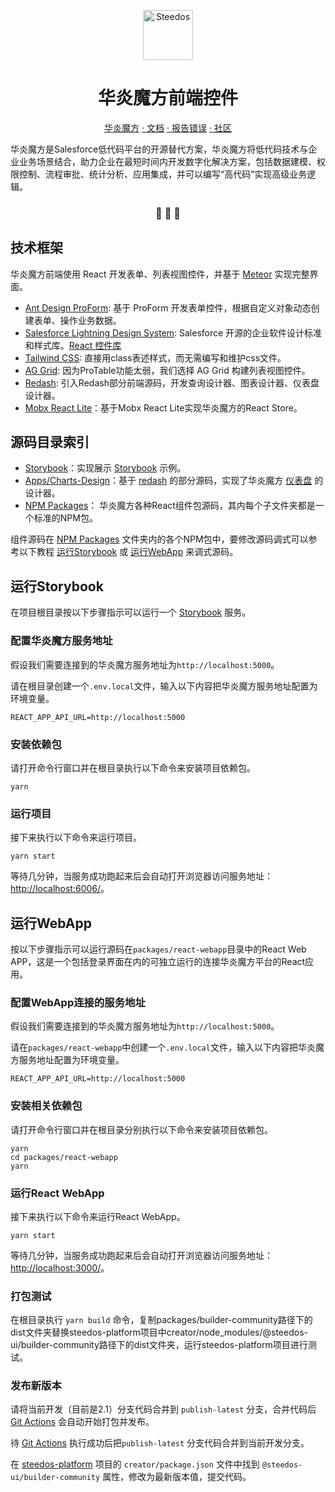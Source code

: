 <p align="center">
  <a href="https://www.steedos.cn">
    <img alt="Steedos" src="https://steedos.github.io/assets/logo.png" width="80" />
  </a>
</p>
<h1 align="center">
  华炎魔方前端控件
</h1>

<p align="center">
<a href="https://github.com/steedos/steedos-platform/">华炎魔方</a>
<a href="https://www.steedos.cn/"> · 文档</a>
<a href="https://github.com/steedos/app-builder/issues"> · 报告错误</a>
<a href="https://community.steedos.cn/"> · 社区</a>
</p>

<p align="center">

华炎魔方是Salesforce低代码平台的开源替代方案，华炎魔方将低代码技术与企业业务场景结合，助力企业在最短时间内开发数字化解决方案，包括数据建模、权限控制、流程审批、统计分析、应用集成，并可以编写“高代码”实现高级业务逻辑。

<h3 align="center">
 🤖 🎨 🚀
</h3>

## 技术框架

华炎魔方前端使用 React 开发表单、列表视图控件，并基于 [Meteor](https://www.meteor.com/) 实现完整界面。

- [Ant Design ProForm](https://procomponents.ant.design/components/form): 基于 ProForm 开发表单控件，根据自定义对象动态创建表单、操作业务数据。
- [Salesforce Lightning Design System](https://www.lightningdesignsystem.com/): Salesforce 开源的企业软件设计标准和样式库。[React 控件库](https://react.lightningdesignsystem.com/)
- [Tailwind CSS](https://tailwindcss.com/): 直接用class表述样式，而无需编写和维护css文件。
- [AG Grid](https://www.ag-grid.com/): 因为ProTable功能太弱，我们选择 AG Grid 构建列表视图控件。
- [Redash](https://github.com/getredash/redash): 引入Redash部分前端源码，开发查询设计器、图表设计器、仪表盘设计器。
- [Mobx React Lite](https://github.com/mobxjs/mobx-react-lite)：基于Mobx React Lite实现华炎魔方的React Store。

## 源码目录索引

- [Storybook](.storybook)：实现展示 [Storybook](https://storybook.js.org/) 示例。
- [Apps/Charts-Design](apps/charts-design)：基于 [redash](https://github.com/getredash/redash) 的部分源码，实现了华炎魔方 [仪表盘](https://steedos.cn/docs/developer/dashboard) 的设计器。
- [NPM Packages](packages)： 华炎魔方各种React组件包源码，其内每个子文件夹都是一个标准的NPM包。

组件源码在 [NPM Packages](packages) 文件夹内的各个NPM包中，要修改源码调式可以参考以下教程 [运行Storybook](#运行Storybook) 或 [运行WebApp]((#运行WebApp)) 来调式源码。

## 运行Storybook

在项目根目录按以下步骤指示可以运行一个 [Storybook](https://storybook.js.org/) 服务。

### 配置华炎魔方服务地址

假设我们需要连接到的华炎魔方服务地址为`http://localhost:5000`。

请在根目录创建一个`.env.local`文件，输入以下内容把华炎魔方服务地址配置为环境变量。

```shell
REACT_APP_API_URL=http://localhost:5000
```

### 安装依赖包

请打开命令行窗口并在根目录执行以下命令来安装项目依赖包。

```shell
yarn
```

### 运行项目

接下来执行以下命令来运行项目。

```shell
yarn start
```

等待几分钟，当服务成功跑起来后会自动打开浏览器访问服务地址： <http://localhost:6006/>。

## 运行WebApp

按以下步骤指示可以运行源码在`packages/react-webapp`目录中的React Web APP，这是一个包括登录界面在内的可独立运行的连接华炎魔方平台的React应用。

### 配置WebApp连接的服务地址

假设我们需要连接到的华炎魔方服务地址为`http://localhost:5000`。

请在`packages/react-webapp`中创建一个`.env.local`文件，输入以下内容把华炎魔方服务地址配置为环境变量。

```shell
REACT_APP_API_URL=http://localhost:5000
```

### 安装相关依赖包

请打开命令行窗口并在根目录分别执行以下命令来安装项目依赖包。

```shell
yarn
cd packages/react-webapp
yarn
```

### 运行React WebApp

接下来执行以下命令来运行React WebApp。

```shell
yarn start
```

等待几分钟，当服务成功跑起来后会自动打开浏览器访问服务地址： <http://localhost:3000/>。


### 打包测试
在根目录执行 `yarn build` 命令，复制packages/builder-community路径下的dist文件夹替换steedos-platform项目中creator/node_modules/@steedos-ui/builder-community路径下的dist文件夹，运行steedos-platform项目进行测试。

### 发布新版本

请将当前开发（目前是2.1）分支代码合并到 `publish-latest` 分支，合并代码后 [Git Actions](https://github.com/steedos/app-builder/actions) 会自动开始打包并发布。

待 [Git Actions](https://github.com/steedos/app-builder/actions) 执行成功后把`publish-latest` 分支代码合并到当前开发分支。

在 [steedos-platform](https://github.com/steedos/steedos-platform) 项目的 `creator/package.json` 文件中找到 ` @steedos-ui/builder-community ` 属性，修改为最新版本值，提交代码。